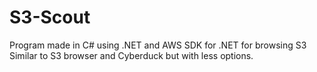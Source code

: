 # S3-Scout

Program made in C# using .NET and AWS SDK for .NET for browsing S3
Similar to S3 browser and Cyberduck but with less options.

